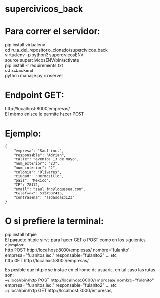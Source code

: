 # supercivicos_back

# Para correr el servidor:

pip install virtualenv\
cd ruta_del_repositorio_clonado/supercivicos_back\
virtualenv -p python3 supercivicosENV\
source supercivicosENV/bin/activate\
pip install -r requirements.txt\
cd scbackend\
python manage.py runserver

# Endpoint GET:
http://localhost:8000/empresas/ \
El mismo enlace le permite hacer POST
# Ejemplo:
    {
        "empresa": "Saul inc.",
        "responsable": "Adrian",
        "calle": "avenida 13 de mayo",
        "num_exterior": "23",
        "num_interior": "2",
        "colonia": "Olivares",
        "ciudad": "Hermosillo",
        "pais": "Mexico",
        "CP": 78412,
        "email": "saul_inc@loquesea.com",
        "telefono": 5124587415,
        "contrasena": "asdasdasd123"
    }

# O si prefiere la terminal:
pip install httpie\
El paquete httpie sirve para hacer GET o POST como en los siguientes ejemplos:\
http POST http://localhost:8000/empresas/ nombre="fulanito" empresa="fulanitos inc." responsable="fulanito2" ... etc\
http GET http://localhost:8000/empresas/

Es posible que httpie se instale en el home de usuario, en tal caso las rutas son:\
~/.local/bin/http POST http://localhost:8000/empresas/ nombre="fulanito" empresa="fulanitos inc." responsable="fulanito2" ... etc\
~/.local/bin/http GET http://localhost:8000/empresas/
